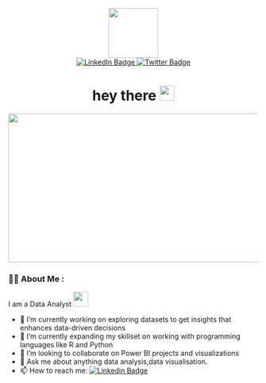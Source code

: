 <div id="header" align="center">
  <img src="https://media.giphy.com/media/M9gbBd9nbDrOTu1Mqx/giphy.gif" width="100"/><div id="header">
  <a href="https://www.linkedin.com/in/Olufunke-Oluwatuyi-8248141a1/">
    <img src="https://img.shields.io/badge/LinkedIn-blue?style=for-the-badge&logo=linkedin&logoColor=white" alt="LinkedIn Badge"/>
  </a>
  <a href="https://twitter.com/funmike_os">
    <img src="https://img.shields.io/badge/Twitter-blue?style=for-the-badge&logo=twitter&logoColor=white" alt="Twitter Badge"/>
  </a>
</div>
<h1>
  hey there
  <img src="https://media.giphy.com/media/hvRJCLFzcasrR4ia7z/giphy.gif" width="30px"/>
</h1>
</div>
<div align="center">
  <img src="https://media.giphy.com/media/cnzou4ydGM7GJZ7VTz/giphy.gif" width="600" height="300"/>
</div>


### :woman_technologist: About Me :

I am a Data Analyst <img src="https://media.giphy.com/media/WUlplcMpOCEmTGBtBW/giphy.gif" width="30">

- 🔭 I’m currently working on exploring datasets to get insights that enhances data-driven decisions
- 🌱 I’m currently expanding my skillset on working with programming languages like R and Python
- 👯 I’m looking to collaborate on Power BI projects and visualizations
- 💬 Ask me about anything data analysis,data visualisation.
- 📫 How to reach me: [![Linkedin Badge](https://img.shields.io/badge/-blue?style=flat&logo=Linkedin&logoColor=white)](https://www.linkedin.com/in/olufunke-oluwatuyi-8248141a1/)


